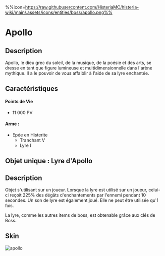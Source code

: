 %%icon=https://raw.githubusercontent.com/HisteriaMC/histeria-wiki/main/.assets/icons/entities/boss/apollo.png%%
# Apollo

## Description 
Apollo, le dieu grec du soleil, de la musique, de la poésie et des arts, se dresse en tant que figure lumineuse et multidimensionnelle dans l'arène mythique.
 Il a le pouvoir de vous affaiblir à l'aide de sa lyre enchantée.

## Caractéristiques

#### __Points de Vie__
+ 11 000 PV

#### __Arme :__
+ Epée en Histerite 
  - Tranchant V
  - Lyre I

## Objet unique : Lyre d'Apollo

## Description
Objet s'utilisant sur un joueur. Lorsque la lyre est utilisé sur un joueur, celui-ci reçoit 225% des dégâts d'enchantements par l'ennemi pendant 10 secondes.
 Un son de lyre est également joué. Elle ne peut être utilisée qu'1 fois. 

La lyre, comme les autres items de boss, est obtenable grâce aux clés de Boss.

## Skin

![apollo](https://raw.githubusercontent.com/HisteriaMC/histeria-wiki/main/.assets/entities/boss/apollo.png)


